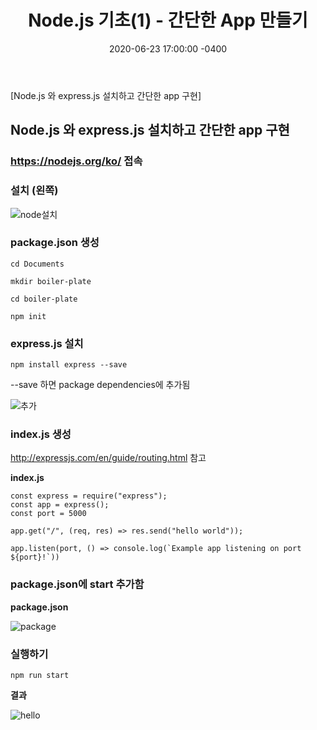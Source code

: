 ﻿---
title: "Node.js 기초(1) -  간단한 App 만들기"
date: 2020-06-23 17:00:00 -0400
categories: Study
---

[Node.js 와 express.js 설치하고 간단한 app 구현]



## Node.js 와 express.js 설치하고 간단한 app 구현

### https://nodejs.org/ko/ 접속



### 설치 (왼쪽)

![node설치](../../assets/images/study/node1/node설치.PNG)



### package.json 생성

```
cd Documents

mkdir boiler-plate

cd boiler-plate

npm init
```



### express.js 설치

```
npm install express --save
```

--save 하면 package dependencies에 추가됨 

![추가](../../assets/images/study/node1/추가.PNG)



### index.js 생성

http://expressjs.com/en/guide/routing.html 참고



**index.js**

```
const express = require("express");
const app = express();
const port = 5000

app.get("/", (req, res) => res.send("hello world"));

app.listen(port, () => console.log(`Example app listening on port ${port}!`))
```



### package.json에 start 추가함

**package.json**

![package](../../assets/images/study/node1/package.PNG)



### 실행하기

```
npm run start
```



**결과**

![hello](../../assets/images/study/node1/hello.PNG)